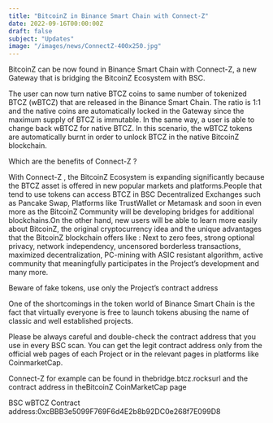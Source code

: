 ```yaml
---
title: "BitcoinZ in Binance Smart Chain with Connect-Z"
date: 2022-09-16T00:00:00Z
draft: false
subject: "Updates"
image: "/images/news/ConnectZ-400x250.jpg"
---
```


BitcoinZ can be now found in Binance Smart Chain with Connect-Z, a new Gateway that is bridging the BitcoinZ Ecosystem with BSC.

The user can now turn native BTCZ coins to same number of tokenized BTCZ (wBTCZ) that are released in the Binance Smart Chain. The ratio is 1:1 and the native coins are automatically locked in the Gateway since the maximum supply of BTCZ is immutable. In the same way, a user is able to change back wBTCZ for native BTCZ. In this scenario, the wBTCZ tokens are automatically burnt in order to unlock BTCZ in the native BitcoinZ blockchain.

Which are the benefits of Connect-Z ?

With Connect-Z , the BitcoinZ Ecosystem is expanding significantly because the BTCZ asset is offered in new popular markets and platforms.People that tend to use tokens can access BTCZ in BSC Decentralized Exchanges such as Pancake Swap, Platforms like TrustWallet or Metamask and soon in even more as the BitcoinZ Community will be developing bridges for additional blockchains.On the other hand, new users will be able to learn more easily about BitcoinZ, the original cryptocurrency idea and the unique advantages that the BitcoinZ blockchain offers like : Next to zero fees, strong optional privacy, network independency, uncensored borderless transactions, maximized decentralization, PC-mining with ASIC resistant algorithm, active community that meaningfully participates in the Project’s development and many more.

Beware of fake tokens, use only the Project’s contract address

One of the shortcomings in the token world of Binance Smart Chain is the fact that virtually everyone is free to launch tokens abusing the name of classic and well established projects.

Please be always careful and double-check the contract address that you use in every BSC scan. You can get the legit contract address only from the official web pages of each Project or in the relevant pages in platforms like CoinmarketCap.

Connect-Z for example can be found in thebridge.btcz.rocksurl and the contract address in theBitcoinZ CoinMarketCap page

BSC wBTCZ Contract address:0xcBBB3e5099F769F6d4E2b8b92DC0e268f7E099D8
